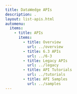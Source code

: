 ```yaml
---
title: DataWedge APIs
description: . 
layout: list-apis.html
automenu:
  items:
    - title: APIs
      items:
        - title: Overview 
          url: ../overview
        - title: 6.3 APIs
          url: ../6-3
        - title: Legacy APIs
          url: ../legacy
        - title: API Tutorials
          url: ../tutorials
        - title: API Samples
          url: ../samples
---
```

